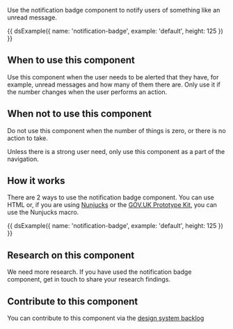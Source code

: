 Use the notification badge component to notify users of something like an unread message.

{{ dsExample({
  name: 'notification-badge',
  example: 'default',
  height: 125
}) }}

## When to use this component

Use this component when the user needs to be alerted that they have, for example, unread messages and how many of them there are. Only use it if the number changes when the user performs an action.

## When not to use this component

Do not use this component when the number of things is zero, or there is no action to take.

Unless there is a strong user need, only use this component as a part of the navigation.

## How it works

There are 2 ways to use the notification badge component. You can use HTML or, if you are using [Nunjucks](https://mozilla.github.io/nunjucks/) or the [GOV.UK Prototype Kit](https://govuk-prototype-kit.herokuapp.com/), you can use the Nunjucks macro.

{{ dsExample({
  name: 'notification-badge',
  example: 'default',
  height: 125
}) }}

## Research on this component

We need more research. If you have used the notification badge component, get in touch to share your research findings.

## Contribute to this component

You can contribute to this component via the [design system backlog](https://github.com/ministryofjustice/moj-design-system-backlog/issues/41)